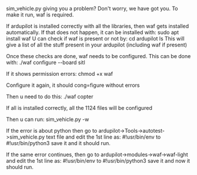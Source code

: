 sim_vehicle.py giving you a problem?
Don't worry, we have got you.
To make it run, waf is required.

If ardupilot is installed correctly with all the libraries, then waf gets installed automatically.
If that does not happen, it can be installed with:
                sudo apt install waf
U can check if waf is present or not by:
                cd ardupilot
                ls
   This will give a list of all the stuff present in your ardupilot (including waf if present)
   
Once these checks are done, waf needs to be configured. This can be done with:
                ./waf configure --board sitl
               
If it shows permission errors:
                chmod +x waf
               
Configure it again, it should cong=figure without errors

Then u need to do this:
                ./waf copter
               
If all is installed correctly, all the 1124 files will be configured

Then u can run:
                sim_vehicle.py -w
               
If the error is about python then go to ardupilot->Tools->autotest->sim_vehicle.py text file
and edit the 1st line as:
          #!usr/bin/env to #!usr/bin/python3
save it and it should run.

If the same error continues, then go to ardupilot->modules->waf->waf-light
and edit the 1st line as:
          #!usr/bin/env to #!usr/bin/python3
save it and now it should run.
